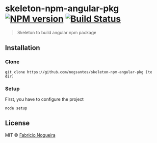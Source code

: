 # skeleton-npm-angular-pkg [![NPM version][npm-image]][npm-url] [![Build Status][travis-image]][travis-url]
> Skeleton to build angular npm package

## Installation

### Clone

```shell
git clone https://github.com/nogsantos/skeleton-npm-angular-pkg [to dir]
```

### Setup

First, you have to configure the project

```shell
node setup
```

## License

MIT © [Fabricio Nogueira](http://fabricionogueira.me)

[npm-image]: https://img.shields.io/keleton-npm-angular/v/keleton-npm-angular.svg?style=flat-square
[npm-url]: https://npmjs.org/package/skeleton-npm-angular-pkg
[travis-image]: https://img.shields.io/travis/skeleton-npm-angular/skeleton-npm-angular.svg?style=flat-square
[travis-url]: https://travis-ci.org/nogsantos/skeleton-npm-angular-pkg
